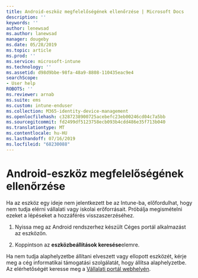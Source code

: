 ```yaml
---
title: Android-eszköz megfelelőségének ellenőrzése | Microsoft Docs
description: ''
keywords: ''
author: lenewsad
ms.author: lanewsad
manager: dougeby
ms.date: 05/28/2019
ms.topic: article
ms.prod: ''
ms.service: microsoft-intune
ms.technology: ''
ms.assetid: d98d9bbe-98fa-48a9-8808-110435eac9e4
searchScope:
- User help
ROBOTS: ''
ms.reviewer: arnab
ms.suite: ems
ms.custom: intune-enduser
ms.collection: M365-identity-device-management
ms.openlocfilehash: c3287238900725acebefc23eb00246cd04c7a5bb
ms.sourcegitcommit: fd2499df5123758ecb093b4cdd486e35f713b040
ms.translationtype: MT
ms.contentlocale: hu-HU
ms.lasthandoff: 07/16/2019
ms.locfileid: "68230088"
---
```

# <a name="check-compliance-on-your-android-device"></a>Android-eszköz megfelelőségének ellenőrzése

Ha az eszköz egy ideje nem jelentkezett be az Intune-ba, előfordulhat, hogy nem tudja elérni vállalati vagy iskolai erőforrásait. Próbálja megismételni ezeket a lépéseket a hozzáférés visszaszerzéséhez.  

1. Nyissa meg az Android rendszerhez készült Céges portál alkalmazást az eszközön.  

2. Koppintson az **eszközbeállítások keresése**elemre.   

Ha nem tudja alaphelyzetbe állítani elveszett vagy ellopott eszközét, kérje meg a cég informatikai támogatási szolgálatát, hogy állítsa alaphelyzetbe. Az elérhetőségét keresse meg a [Vállalati portál webhelyén](https://go.microsoft.com/fwlink/?linkid=2010980).  

